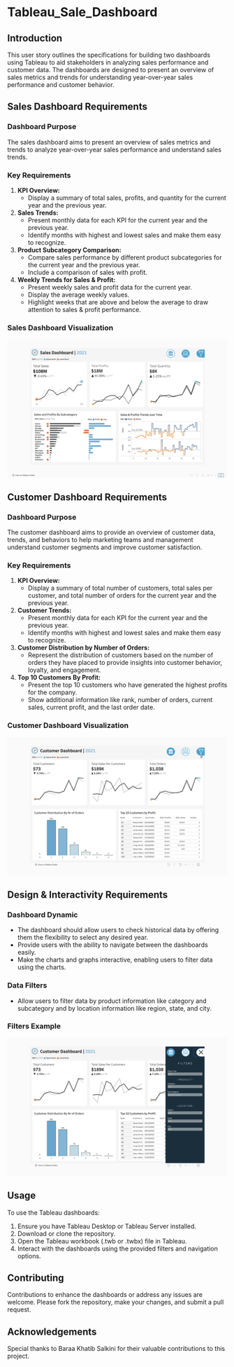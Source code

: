 # Tableau_Sale_Dashboard

## Introduction

This user story outlines the specifications for building two dashboards using Tableau to aid stakeholders in analyzing sales performance and customer data. The dashboards are designed to present an overview of sales metrics and trends for understanding year-over-year sales performance and customer behavior.

## Sales Dashboard Requirements

### Dashboard Purpose

The sales dashboard aims to present an overview of sales metrics and trends to analyze year-over-year sales performance and understand sales trends.

### Key Requirements

1. **KPI Overview:**
    - Display a summary of total sales, profits, and quantity for the current year and the previous year.
2. **Sales Trends:**
    - Present monthly data for each KPI for the current year and the previous year.
    - Identify months with highest and lowest sales and make them easy to recognize.
3. **Product Subcategory Comparison:**
    - Compare sales performance by different product subcategories for the current year and the previous year.
    - Include a comparison of sales with profit.
4. **Weekly Trends for Sales & Profit:**
    - Present weekly sales and profit data for the current year.
    - Display the average weekly values.
    - Highlight weeks that are above and below the average to draw attention to sales & profit performance.

### Sales Dashboard Visualization

![Sales Dashboard](https://github.com/Pasupuleti-rajesh-babu/Tableau_Sale_Dashboard/blob/main/sales.png)

## Customer Dashboard Requirements

### Dashboard Purpose

The customer dashboard aims to provide an overview of customer data, trends, and behaviors to help marketing teams and management understand customer segments and improve customer satisfaction.

### Key Requirements

1. **KPI Overview:**
    - Display a summary of total number of customers, total sales per customer, and total number of orders for the current year and the previous year.
2. **Customer Trends:**
    - Present monthly data for each KPI for the current year and the previous year.
    - Identify months with highest and lowest sales and make them easy to recognize.
3. **Customer Distribution by Number of Orders:**
    - Represent the distribution of customers based on the number of orders they have placed to provide insights into customer behavior, loyalty, and engagement.
4. **Top 10 Customers By Profit:**
    - Present the top 10 customers who have generated the highest profits for the company.
    - Show additional information like rank, number of orders, current sales, current profit, and the last order date.

### Customer Dashboard Visualization

![Customer Dashboard](https://github.com/Pasupuleti-rajesh-babu/Tableau_Sale_Dashboard/blob/main/customer.png)

## Design & Interactivity Requirements

### Dashboard Dynamic

- The dashboard should allow users to check historical data by offering them the flexibility to select any desired year.
- Provide users with the ability to navigate between the dashboards easily.
- Make the charts and graphs interactive, enabling users to filter data using the charts.

### Data Filters

- Allow users to filter data by product information like category and subcategory and by location information like region, state, and city.

### Filters Example

![Filters](https://github.com/Pasupuleti-rajesh-babu/Tableau_Sale_Dashboard/blob/main/filter.png)

## Usage

To use the Tableau dashboards:

1. Ensure you have Tableau Desktop or Tableau Server installed.
2. Download or clone the repository.
3. Open the Tableau workbook (.twb or .twbx) file in Tableau.
4. Interact with the dashboards using the provided filters and navigation options.

## Contributing

Contributions to enhance the dashboards or address any issues are welcome. Please fork the repository, make your changes, and submit a pull request.

## Acknowledgements

Special thanks to Baraa Khatib Salkini for their valuable contributions to this project.
